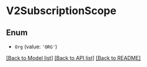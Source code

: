 # V2SubscriptionScope


## Enum

* `Org` (value: `'ORG'`)

[[Back to Model list]](../README.md#documentation-for-models) [[Back to API list]](../README.md#documentation-for-api-endpoints) [[Back to README]](../README.md)
